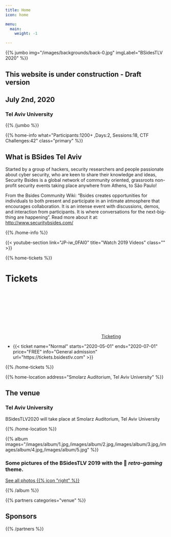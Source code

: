 ```yaml
---
title: Home
icon: home

menu:
  main:
    weight: -1

---
```


{{% jumbo img="/images/backgrounds/back-0.jpg" imgLabel="BSidesTLV 2020" %}}

## This website is under construction - Draft version
## July 2nd, 2020
### Tel Aviv University

{{% /jumbo %}}


{{% home-info what="Participants:1200+ ,Days:2, Sessions:18, CTF Challenges:42" class="primary" %}}
## What is BSides Tel Aviv

Started by a group of hackers, security researchers and people passionate about cyber security, who are keen to share their knowledge and ideas, Security Bsides is a global network of community oriented, grassroots non-profit security events taking place anywhere from Athens, to São Paulo!

From the Bsides Community Wiki:  “Bsides creates opportunities for individuals to both present and participate in an intimate atmosphere that encourages collaboration. It is an intense event with discussions, demos, and interaction from participants. It is where conversations for the next-big-thing are happening”.  Read more about it at: http://www.securitybsides.com/

{{% /home-info %}}


{{< youtube-section link="JP-iw_0FAI0" title="Watch 2019 Videos" class="" >}}

<!-- ... -->


<!-- ..

{{% home-speakers %}}
## Featured Speakers
{{< button-link label="Submit a presentation"
                url="https://conference-hall.io/public/event/HJRThubF4uYPkb7jSUxi"
                icon="cfp" >}}


{{< button-link label="See all speakers"
                url="./speakers"
                icon="right" >}}

{{% /home-speakers %}}
-->

<!-- ...

{{% home-subscribe  class="primary" %}}

## Get notified about the important conference updates

{{% /home-subscribe %}} -->

<!-- ... -->

<!-- .. -->
{{% home-tickets %}}
# Tickets

<a class="btn primary" href="https://tickets.bsidestlv.com" target="_blank"><svg class="icon icon-cfp"><use xlink:href="#ticket"></use></svg>Ticketing</a>

<ul>
<li>{{< ticket name="Normal"
           starts="2020-05-01"
           ends="2020-07-01"
           price="FREE"
           info="General admission"
           url="https://tickets.bsidestlv.com" >}}</li>
</ul>

{{% /home-tickets %}}

<!-- ... -->

{{% home-location address="Smolarz Auditorium, Tel Aviv University" %}}

## The venue

### Tel Aviv University

BSidesTLV2020 will take place at Smolarz Auditorium, Tel Aviv University

{{% /home-location %}}

<!-- ... -->

{{% album images="/images/album/1.jpg,/images/album/2.jpg,/images/album/3.jpg,/images/album/4.jpg,/images/album/5.jpg" %}}

### Some pictures of the **BSidesTLV 2019** with the 👾 _retro-gaming_ theme.

<a class="btn primary" target="_blank" rel="noopener" href="https://photos.app.goo.gl/nJYFVReFUk9mnXbv9">
    See all photos
    {{% icon "right" %}}
</a>

{{% /album  %}}

<!-- ... -->

<!-- titanium,platinum,gold,silver -->
{{% partners categories="venue" %}}
## Sponsors
{{% /partners %}}
